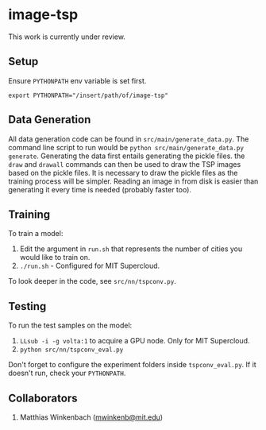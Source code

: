 # image-tsp

This work is currently under review.

## Setup
Ensure `PYTHONPATH` env variable is set first.

`export PYTHONPATH="/insert/path/of/image-tsp"`

## Data Generation
All data generation code can be found in `src/main/generate_data.py`. The command line script to run would be `python src/main/generate_data.py generate`. Generating the data first entails generating the pickle files. the `draw` and `drawall` commands can then be used to draw the TSP images based on the pickle files. It is necessary to draw the pickle files as the training process will be simpler. Reading an image in from disk is easier than generating it every time is needed (probably faster too).

## Training
To train a model:
1. Edit the argument in `run.sh` that represents the number of cities you would like to train on.
2. `./run.sh` - Configured for MIT Supercloud.

To look deeper in the code, see `src/nn/tspconv.py`.

## Testing
To run the test samples on the model:
1. `LLsub -i -g volta:1` to acquire a GPU node. Only for MIT Supercloud.
2. `python src/nn/tspconv_eval.py`

Don't forget to configure the experiment folders inside `tspconv_eval.py`. If it doesn't run, check your `PYTHONPATH`.

## Collaborators
1. Matthias Winkenbach (mwinkenb@mit.edu)


